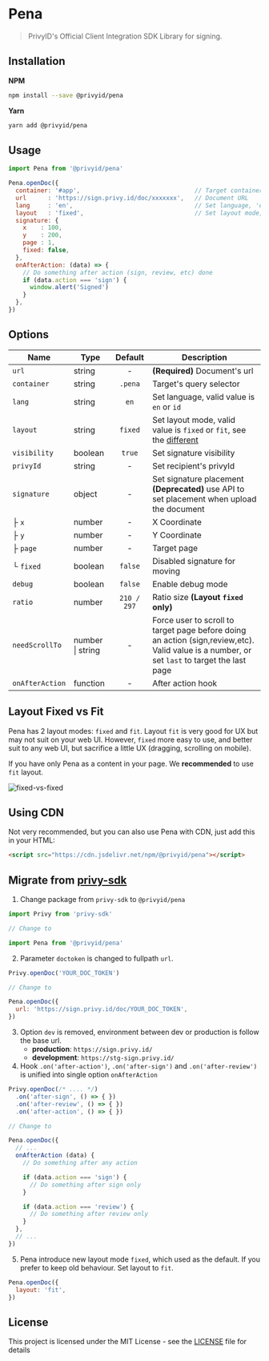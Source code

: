 # Pena

> PrivyID's Official Client Integration SDK Library for signing.

## Installation

**NPM**

```bash
npm install --save @privyid/pena
```

**Yarn**
```bash
yarn add @privyid/pena
```

## Usage

```js
import Pena from '@privyid/pena'

Pena.openDoc({
  container: '#app',                                // Target container
  url      : 'https://sign.privy.id/doc/xxxxxxx',   // Document URL
  lang     : 'en',                                  // Set language, 'en' or 'id'
  layout   : 'fixed',                               // Set layout mode, 'fixed' or 'fit'
  signature: {
    x    : 100,
    y    : 200,
    page : 1,
    fixed: false,
  },
  onAfterAction: (data) => {
    // Do something after action (sign, review, etc) done
    if (data.action === 'sign') {
      window.alert('Signed')
    }
  },
})
```

## Options

| Name            | Type             |   Default   | Description                                                                                                                                  |
|-----------------|------------------|:-----------:|----------------------------------------------------------------------------------------------------------------------------------------------|
| `url`           | string           |      -      | **(Required)** Document's url                                                                                                                |
| `container`     | string           |   `.pena`   | Target's query selector                                                                                                                      |
| `lang`          | string           |    `en`     | Set language, valid value is `en` or `id`                                                                                                    |
| `layout`        | string           |   `fixed`   | Set layout mode, valid value is `fixed` or `fit`, see the [different][different]                                                             |
| `visibility`    | boolean          |   `true`    | Set signature visibility                                                                                                                     |
| `privyId`       | string           |      -      | Set recipient's privyId                                                                                                                      |
| `signature`     | object           |      -      | Set signature placement<br/> <strong>(Deprecated)</strong> use API to set placement when upload the document                                 |
| ├ `x`           | number           |      -      | X Coordinate                                                                                                                                 |
| ├ `y`           | number           |      -      | Y Coordinate                                                                                                                                 |
| ├ `page`        | number           |      -      | Target page                                                                                                                                  |
| └ `fixed`       | boolean          |   `false`   | Disabled signature for moving                                                                                                                |
| `debug`         | boolean          |   `false`   | Enable debug mode                                                                                                                            |
| `ratio`         | number           | `210 / 297` | Ratio size **(Layout `fixed` only)**                                                                                                         |
| `needScrollTo`  | number \| string |      -      | Force user to scroll to target page before doing an action (sign,review,etc). Valid value is a number, or set `last` to target the last page |
| `onAfterAction` | function         |      -      | After action hook                                                                                                                            |

## Layout Fixed vs Fit

Pena has 2 layout modes: `fixed` and `fit`. Layout `fit` is very good for UX but may not suit
on your web UI. However, `fixed` more easy to use, and better suit to any web UI, but sacrifice a little UX (dragging, scrolling on mobile).

If you have only Pena as a content in your page. We **recommended** to use `fit` layout.

![fixed-vs-fixed](https://privy-open-source.github.io/design-system/assets/fixed-vs-fit.8d785873.svg)

## Using CDN

Not very recommended, but you can also use Pena with CDN, just add this in your HTML:

```html
<script src="https://cdn.jsdelivr.net/npm/@privyid/pena"></script>
```

## Migrate from [privy-sdk](https://www.npmjs.com/package/privy-sdk)

1. Change package from `privy-sdk` to `@privyid/pena`
```js
import Privy from 'privy-sdk'

// Change to

import Pena from '@privyid/pena'
```
2. Parameter `doctoken` is changed to fullpath `url`.
```js
Privy.openDoc('YOUR_DOC_TOKEN')

// Change to

Pena.openDoc({
  url: 'https://sign.privy.id/doc/YOUR_DOC_TOKEN',
})
```
3. Option `dev` is removed, environment between dev or production is follow the base url.
    - **production**: `https://sign.privy.id/`
    - **development**: `https://stg-sign.privy.id/`
4. Hook `.on('after-action')`, `.on('after-sign')` and `.on('after-review')` is unified into single option `onAfterAction`
```js
Privy.openDoc(/* .... */)
  .on('after-sign', () => { })
  .on('after-review', () => { })
  .on('after-action', () => { })

// Change to

Pena.openDoc({
  // ...
  onAfterAction (data) {
    // Do something after any action

    if (data.action === 'sign') {
      // Do something after sign only
    }

    if (data.action === 'review') {
      // Do something after review only
    }
  },
  // ...
})
```
5. Pena introduce new layout mode `fixed`, which used as the default. If you prefer to keep old behaviour. Set layout to `fit`.
```js
Pena.openDoc({
  layout: 'fit',
})
```

## License

This project is licensed under the MIT License - see the [LICENSE](/LICENSE) file for details

[different]: #layout-fixed-vs-fit
